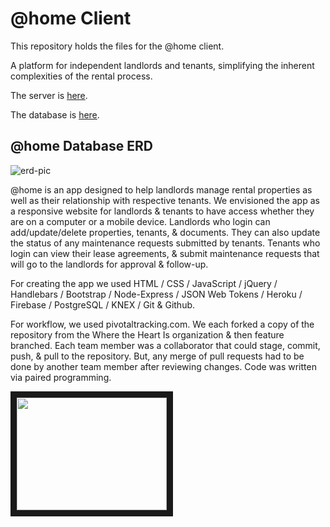# @home Client

This repository holds the files for the @home client.

A platform for independent landlords and tenants, simplifying the inherent complexities of the rental process.

The server is [here](https://github.com/where-the-heart-is/_home-server).

The database is [here](https://github.com/where-the-heart-is/_home-database).

## @home Database ERD

![erd-pic](/athome_ERD.png)

@home is an app designed to help landlords manage rental properties as well as their
relationship with respective tenants. We envisioned the app as a responsive website for landlords
& tenants to have access whether they are on a computer or a mobile device. Landlords
who login can add/update/delete properties, tenants, & documents. They can also update
the status of any maintenance requests submitted by tenants. Tenants who login can
view their lease agreements, & submit maintenance requests that will go to the landlords
for approval & follow-up.

For creating the app we used HTML / CSS / JavaScript / jQuery / Handlebars / Bootstrap / Node-Express /
JSON Web Tokens / Heroku / Firebase / PostgreSQL / KNEX / Git & Github.

For workflow, we used pivotaltracking.com. We each forked a copy of the repository from the
Where the Heart Is organization & then feature branched. Each team member was a collaborator
that could stage, commit, push, & pull to the repository. But, any merge of pull
requests had to be done by another team member after reviewing changes. Code was
written via paired programming.


<a href="https://youtu.be/J0lcyXubc4I"><img src="https://youtu.be/J0lcyXubc4I" width="240" height="180" border="10" /></a>
